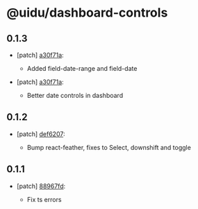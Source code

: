 # @uidu/dashboard-controls

## 0.1.3
- [patch] [a30f71a](https://github.org/uidu-org/guidu/commits/a30f71a):

  - Added field-date-range and field-date
- [patch] [a30f71a](https://github.org/uidu-org/guidu/commits/a30f71a):

  - Better date controls in dashboard

## 0.1.2
- [patch] [def6207](https://github.org/uidu-org/guidu/commits/def6207):

  - Bump react-feather, fixes to Select, downshift and toggle

## 0.1.1
- [patch] [88967fd](https://github.org/uidu-org/guidu/commits/88967fd):

  - Fix ts errors
